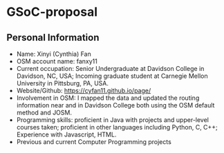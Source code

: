# GSoC-proposal
## Personal Information 

* Name: Xinyi (Cynthia) Fan 
* OSM account name: fanxy11
* Current occupation: Senior Undergraduate at Davidson College in Davidson, NC, USA; Incoming graduate student at Carnegie Mellon University in Pittsburg, PA, USA.
* Website/Github: https://cyfan11.github.io/page/ 
* Involvement in OSM: I mapped the data and updated the routing information near and in Davidson College both using the OSM default method and JOSM.
* Programming skills: proficient in Java with projects and upper-level courses taken; proficient in other languages including Python, C, C++; Experience with Javascript, HTML. 
* Previous and current Computer Programming projects

